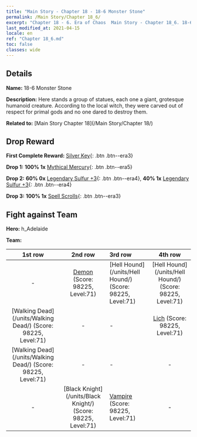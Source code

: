 ```yaml
---
title: "Main Story - Chapter 18 - 18-6 Monster Stone"
permalink: /Main Story/Chapter 18_6/
excerpt: "Chapter 18 - 6. Era of Chaos  Main Story - Chapter 18_6. 18-6 Monster Stone"
last_modified_at: 2021-04-15
locale: en
ref: "Chapter 18_6.md"
toc: false
classes: wide
---
```


## Details

 **Name:** 18-6 Monster Stone

 **Description:** Here stands a group of statues, each one a giant, grotesque humanoid creature. According to the local witch, they were carved out of respect for primal gods and no one dared to destroy them.

 **Related to:** [Main Story Chapter 18](/Main Story/Chapter 18/)

## Drop Reward

 **First Complete Reward:** [Silver Key](/Items/con_693/){: .btn .btn--era3}

 **Drop 1:** **100% 1x** [Mythical Mercury](/Items/mat_63/){: .btn .btn--era5}

 **Drop 2:** **60% 0x** [Legendary Sulfur +3](/Items/mat_57/){: .btn .btn--era4}, **40% 1x** [Legendary Sulfur +3](/Items/mat_57/){: .btn .btn--era4}

 **Drop 3:** **100% 1x** [Spell Scrolls](/Items/con_694/){: .btn .btn--era3}


## Fight against Team
 **Hero:** h_Adelaide

 **Team:**


  | 1st row | 2nd row | 3rd row | 4th row |
  |:----:|:----:|:----|:----:|
  | - | [Demon](/units/Demon/) (Score: 98225, Level:71)  | [Hell Hound](/units/Hell Hound/) (Score: 98225, Level:71)  | [Hell Hound](/units/Hell Hound/) (Score: 98225, Level:71)  |
  | [Walking Dead](/units/Walking Dead/) (Score: 98225, Level:71)  | - | - | [Lich](/units/Lich/) (Score: 98225, Level:71)  |
  | [Walking Dead](/units/Walking Dead/) (Score: 98225, Level:71)  | - | - | - |
  | - | [Black Knight](/units/Black Knight/) (Score: 98225, Level:71)  | [Vampire](/units/Vampire/) (Score: 98225, Level:71)  | - |


